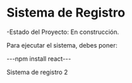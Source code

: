 <h1>Sistema de Registro</h1>

-Estado del Proyecto: En construcción.

Para ejecutar el sistema, debes poner:

---npm install react---

Sistema de registro 2
